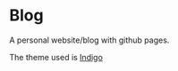 # Blog

A personal website/blog with github pages.

The theme used is [Indigo](https://github.com/agusnt/indigo.git)
